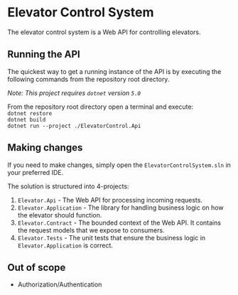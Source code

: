# Elevator Control System
The elevator control system is a Web API for controlling elevators.

## Running the API
The quickest way to get a running instance of the API is by executing the following commands from the repository root directory.

_Note: This project requires `dotnet` version `5.0`_

From the repository root directory open a terminal and execute:  
`dotnet restore`  
`dotnet build`  
`dotnet run --project ./ElevatorControl.Api`

## Making changes
If you need to make changes, simply open the `ElevatorControlSystem.sln` in your preferred IDE.

The solution is structured into 4-projects:
1. `Elevator.Api` - The Web API for processing incoming requests.
2. `Elevator.Application` - The library for handling business logic on how the elevator should function.
3. `Elevator.Contract` - The bounded context of the Web API. It contains the request models that we expose to consumers.
4. `Elevator.Tests` - The unit tests that ensure the business logic in `Elevator.Application` is correct.

## Out of scope
- Authorization/Authentication

